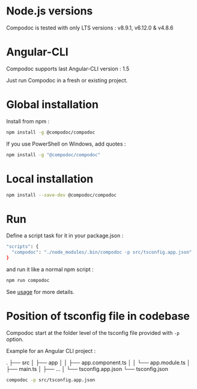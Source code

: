 # Node.js versions

Compodoc is tested with only LTS versions : v8.9.1, v6.12.0 & v4.8.6

# Angular-CLI

Compodoc supports last Angular-CLI version : 1.5

Just run Compodoc in a fresh or existing project.

# Global installation

Install from npm :

```bash
npm install -g @compodoc/compodoc
```

If you use PowerShell on Windows, add quotes :

```bash
npm install -g "@compodoc/compodoc"
```

# Local installation

```bash
npm install --save-dev @compodoc/compodoc
```

# Run

Define a script task for it in your package.json :

```bash
"scripts": {
  "compodoc": "./node_modules/.bin/compodoc -p src/tsconfig.app.json"
}
```

and run it like a normal npm script :

```bash
npm run compodoc
```

See [usage](./usage.html) for more details.

# Position of tsconfig file in codebase

Compodoc start at the folder level of the tsconfig file provided with `-p` option.

Example for an Angular CLI project :

.
├── src
│ ├── app
│ │ ├── app.component.ts
│ │ └── app.module.ts
│ ├── main.ts
│ ├── ...
│ └── tsconfig.app.json
└── tsconfig.json

```bash
compodoc -p src/tsconfig.app.json
```
